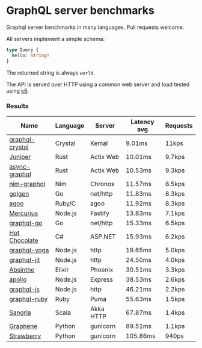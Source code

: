 <!-- README.md is generated from README.ecr, do not edit -->

# GraphQL server benchmarks

Graphql server benchmarks in many languages. Pull requests welcome.

All servers implement a simple schema:

```graphql
type Query {
  hello: String!
}
```

The returned string is always `world`.

The API is served over HTTP using a common web server and load tested using [k6](https://github.com/grafana/k6).

### Results

| Name                          | Language      | Server          | Latency avg      | Requests      |
| ----------------------------  | ------------- | --------------- | ---------------- | ------------- |
| [graphql-crystal](https://github.com/graphql-crystal/graphql) | Crystal | Kemal | 9.01ms | 11kps |
| [Juniper](https://github.com/graphql-rust/juniper) | Rust | Actix Web | 10.01ms | 9.7kps |
| [async-graphql](https://github.com/async-graphql/async-graphql) | Rust | Actix Web | 10.53ms | 9.3kps |
| [nim-graphql](https://github.com/status-im/nim-graphql) | Nim | Chronos | 11.57ms | 8.5kps |
| [gqlgen](https://github.com/99designs/gqlgen) | Go | net/http | 11.83ms | 8.3kps |
| [agoo](https://github.com/ohler55/agoo) | Ruby/C | agoo | 11.92ms | 8.3kps |
| [Mercurius](https://github.com/mercurius-js/mercurius) | Node.js | Fastify | 13.83ms | 7.1kps |
| [graphql-go](https://github.com/graphql-go/graphql) | Go | net/http | 15.33ms | 6.5kps |
| [Hot Chocolate](https://github.com/ChilliCream/hotchocolate) | C# | ASP.NET | 15.93ms | 6.2kps |
| [graphql-yoga](https://github.com/dotansimha/graphql-yoga) | Node.js | http | 19.65ms | 5.0kps |
| [graphql-jit](https://github.com/zalando-incubator/graphql-jit) | Node.js | http | 24.50ms | 4.0kps |
| [Absinthe](https://github.com/absinthe-graphql/absinthe) | Elixir | Phoenix | 30.51ms | 3.3kps |
| [apollo](https://github.com/apollographql/apollo-server) | Node.js | Express | 38.53ms | 2.6kps |
| [graphql-js](https://github.com/graphql/graphql-js) | Node.js | http | 46.21ms | 2.2kps |
| [graphql-ruby](https://github.com/rmosolgo/graphql-ruby) | Ruby | Puma | 55.63ms | 1.5kps |
| [Sangria](https://github.com/sangria-graphql/sangria) | Scala | Akka HTTP | 67.87ms | 1.4kps |
| [Graphene](https://github.com/graphql-python/graphene) | Python | gunicorn | 89.51ms | 1.1kps |
| [Strawberry](https://github.com/strawberry-graphql/strawberry) | Python | gunicorn | 105.86ms | 940ps |
